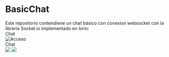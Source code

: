 # BasicChat
Este repositorio contendiene un chat básico con conexion websocket con la libreria Socket.io implementado en Ionic
<br>
Chat
<br>
![Acceso](../master/my_imgs/Captura.PNG)
<br>
Chat
<br>
![](../master/my_imgs/Captura2.PNG)
![](../master/my_imgs/Captura3.PNG)
